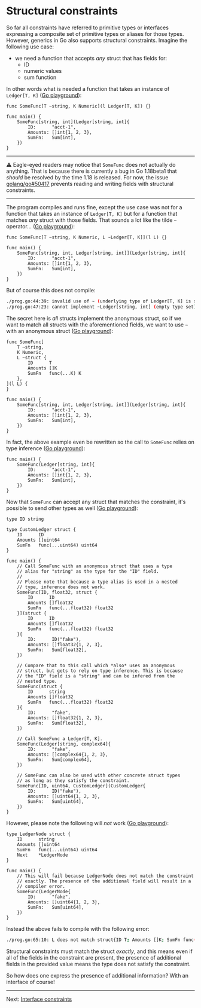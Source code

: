 # Structural constraints

So far all constraints have referred to primitive types or interfaces expressing a composite set of primitive types or aliases for those types. However, generics in Go also supports structural constraints. Imagine the following use case:

* we need a function that accepts _any_ struct that has fields for:
  * ID
  * numeric values
  * sum function

In other words what is needed a function that takes an instance of `Ledger[T, K]` ([Go playground](https://gotipplay.golang.org/p/Mf1pTRmx-FO)):

```golang
func SomeFunc[T ~string, K Numeric](l Ledger[T, K]) {}

func main() {
	SomeFunc[string, int](Ledger[string, int]{
		ID:      "acct-1",
		Amounts: []int{1, 2, 3},
		SumFn:   Sum[int],
	})
}
```

---

:warning: Eagle-eyed readers may notice that `SomeFunc` does not actually do anything. That is because there is currently a bug in Go 1.18beta1 that _should_ be resolved by the time 1.18 is released. For now, the issue [golang/go#50417](https://github.com/golang/go/issues/50417) prevents reading and writing fields with structural constraints.

---

The program compiles and runs fine, except the use case was not for a function that takes an instance of `Ledger[T, K]` but for a function that matches _any_ struct with those fields. That sounds a lot like the tilde `~` operator... ([Go playground](https://gotipplay.golang.org/p/PBafJ5K2qje)):

```golang
func SomeFunc[T ~string, K Numeric, L ~Ledger[T, K]](l L) {}

func main() {
	SomeFunc[string, int, Ledger[string, int]](Ledger[string, int]{
		ID:      "acct-1",
		Amounts: []int{1, 2, 3},
		SumFn:   Sum[int],
	})
}
```

But of course this does not compile:

```bash
./prog.go:44:39: invalid use of ~ (underlying type of Ledger[T, K] is struct{ID T; Amounts []K; SumFn func(...K) K})
./prog.go:47:23: cannot implement ~Ledger[string, int] (empty type set)
```

The secret here is _all_ structs implement the anonymous struct, so if we want to match all structs with the aforementioned fields, we want to use `~` with an anonymous struct ([Go playground](https://gotipplay.golang.org/p/UUbnlEn1Kbk)):

```golang
func SomeFunc[
	T ~string,
	K Numeric,
	L ~struct {
		ID      T
		Amounts []K
		SumFn   func(...K) K
	},
](l L) {
}

func main() {
	SomeFunc[string, int, Ledger[string, int]](Ledger[string, int]{
		ID:      "acct-1",
		Amounts: []int{1, 2, 3},
		SumFn:   Sum[int],
	})
}
```

In fact, the above example even be rewritten so the call to `SomeFunc` relies on type inference ([Go playground](https://gotipplay.golang.org/p/qIrVpRYny7j)):

```golang
func main() {
	SomeFunc(Ledger[string, int]{
		ID:      "acct-1",
		Amounts: []int{1, 2, 3},
		SumFn:   Sum[int],
	})
}
```

Now that `SomeFunc` can accept any struct that matches the constraint, it's possible to send other types as well ([Go playground](https://gotipplay.golang.org/p/qglsh-7HVLW)):


```golang
type ID string

type CustomLedger struct {
	ID      ID
	Amounts []uint64
	SumFn   func(...uint64) uint64
}

func main() {
	// Call SomeFunc with an anonymous struct that uses a type
	// alias for "string" as the type for the "ID" field.
	//
	// Please note that because a type alias is used in a nested
	// type, inference does not work.
	SomeFunc[ID, float32, struct {
		ID      ID
		Amounts []float32
		SumFn   func(...float32) float32
	}](struct {
		ID      ID
		Amounts []float32
		SumFn   func(...float32) float32
	}{
		ID:      ID("fake"),
		Amounts: []float32{1, 2, 3},
		SumFn:   Sum[float32],
	})

	// Compare that to this call which *also* uses an anonymous
	// struct, but gets to rely on type inference. This is because
	// the "ID" field is a "string" and can be infered from the
	// nested type.
	SomeFunc(struct {
		ID      string
		Amounts []float32
		SumFn   func(...float32) float32
	}{
		ID:      "fake",
		Amounts: []float32{1, 2, 3},
		SumFn:   Sum[float32],
	})

	// Call SomeFunc a Ledger[T, K].
	SomeFunc(Ledger[string, complex64]{
		ID:      "fake",
		Amounts: []complex64{1, 2, 3},
		SumFn:   Sum[complex64],
	})

	// SomeFunc can also be used with other concrete struct types
	// as long as they satisfy the constraint.
	SomeFunc[ID, uint64, CustomLedger](CustomLedger{
		ID:      ID("fake"),
		Amounts: []uint64{1, 2, 3},
		SumFn:   Sum[uint64],
	})
}
```

However, please note the following will _not_ work ([Go playground](https://gotipplay.golang.org/p/09xLeclgAd9)):

```golang
type LedgerNode struct {
	ID      string
	Amounts []uint64
	SumFn   func(...uint64) uint64
	Next    *LedgerNode
}

func main() {
	// This will fail because LedgerNode does not match the constraint
	// exactly. The presence of the additional field will result in a
	// compiler error.
	SomeFunc(LedgerNode{
		ID:      "fake",
		Amounts: []uint64{1, 2, 3},
		SumFn:   Sum[uint64],
	})
}
```

Instead the above fails to compile with the following error:

```bash
./prog.go:65:10: L does not match struct{ID T; Amounts []K; SumFn func(...K) K}
```

Structural constraints must match the struct _exactly_, and this means even if all of the fields in the constraint are present, the presence of additional fields in the provided value means the type does not satisfy the constraint.

So how does one express the presence of additional information? With an interface of course!

---

Next: [Interface constraints](./05-interface-constraints.md)
